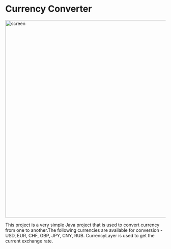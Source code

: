 # Currency Converter
<img width="623" alt="screen" src="https://github.com/user-attachments/assets/946be650-cf73-4e2b-bf86-77006b1cc491" />

This project is a very simple Java project that is used to convert currency from one to another.The following currencies are available for conversion - USD, EUR, CHF, GBP, JPY, CNY, RUB. CurrencyLayer is used to get the current exchange rate. 

